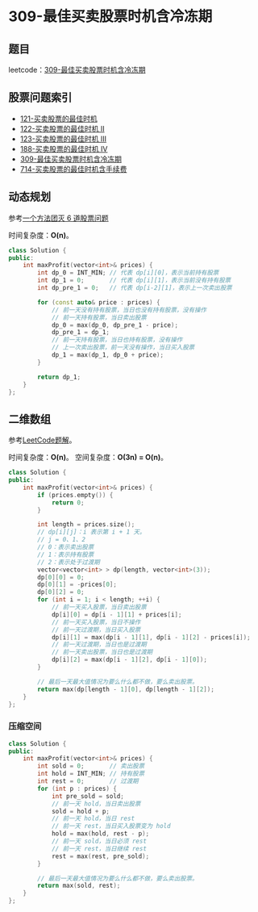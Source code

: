 # 309-最佳买卖股票时机含冷冻期

## 题目

leetcode：[309-最佳买卖股票时机含冷冻期](https://leetcode-cn.com/problems/best-time-to-buy-and-sell-stock-with-cooldown/)

## 股票问题索引

- [121-买卖股票的最佳时机](https://leetcode-cn.com/problems/best-time-to-buy-and-sell-stock/)
- [122-买卖股票的最佳时机 II](https://leetcode-cn.com/problems/best-time-to-buy-and-sell-stock-ii/)
- [123-买卖股票的最佳时机 III](https://leetcode-cn.com/problems/best-time-to-buy-and-sell-stock-iii/)
- [188-买卖股票的最佳时机 IV](https://leetcode-cn.com/problems/best-time-to-buy-and-sell-stock-iv/)
- [309-最佳买卖股票时机含冷冻期](https://leetcode-cn.com/problems/best-time-to-buy-and-sell-stock-with-cooldown/)
- [714-买卖股票的最佳时机含手续费](https://leetcode-cn.com/problems/best-time-to-buy-and-sell-stock-with-transaction-fee/)


## 动态规划

参考[一个方法团灭 6 道股票问题](https://leetcode-cn.com/problems/best-time-to-buy-and-sell-stock-iii/solution/yi-ge-tong-yong-fang-fa-tuan-mie-6-dao-gu-piao-wen/)

时间复杂度：**O(n)**。

```c++
class Solution {
public:
    int maxProfit(vector<int>& prices) {
        int dp_0 = INT_MIN; // 代表 dp[i][0]，表示当前持有股票
        int dp_1 = 0;       // 代表 dp[i][1]，表示当前没有持有股票
        int dp_pre_1 = 0;   // 代表 dp[i-2][1]，表示上一次卖出股票

        for (const auto& price : prices) {
            // 前一天没有持有股票，当日也没有持有股票，没有操作
            // 前一天持有股票，当日卖出股票
            dp_0 = max(dp_0, dp_pre_1 - price);
            dp_pre_1 = dp_1;
            // 前一天持有股票，当日也持有股票，没有操作
            // 上一次卖出股票，前一天没有操作，当日买入股票
            dp_1 = max(dp_1, dp_0 + price);
        }

        return dp_1;
    }
};
```

## 二维数组

参考[LeetCode题解](https://leetcode-cn.com/problems/best-time-to-buy-and-sell-stock-with-cooldown/solution/309-zui-jia-mai-mai-gu-piao-shi-ji-han-leng-dong-q/)。

时间复杂度：**O(n)**。
空间复杂度：**O(3n) = O(n)**。

```c++
class Solution {
public:
    int maxProfit(vector<int>& prices) {
        if (prices.empty()) {
            return 0;
        }

        int length = prices.size();
        // dp[i][j]：i 表示第 i + 1 天。
        // j = 0、1、2
        // 0：表示卖出股票
        // 1：表示持有股票
        // 2：表示处于过渡期
        vector<vector<int> > dp(length, vector<int>(3));
        dp[0][0] = 0;
        dp[0][1] = -prices[0];
        dp[0][2] = 0;
        for (int i = 1; i < length; ++i) {
            // 前一天买入股票，当日卖出股票
            dp[i][0] = dp[i - 1][1] + prices[i];
            // 前一天买入股票，当日不操作
            // 前一天过渡期，当日买入股票
            dp[i][1] = max(dp[i - 1][1], dp[i - 1][2] - prices[i]);
            // 前一天过渡期，当日也是过渡期
            // 前一天卖出股票，当日也是过渡期
            dp[i][2] = max(dp[i - 1][2], dp[i - 1][0]);
        }

        // 最后一天最大值情况为要么什么都不做，要么卖出股票。
        return max(dp[length - 1][0], dp[length - 1][2]);
    }
};
```

### 压缩空间

```c++
class Solution {
public:
    int maxProfit(vector<int>& prices) {
        int sold = 0;       // 卖出股票
        int hold = INT_MIN; // 持有股票
        int rest = 0;       // 过渡期
        for (int p : prices) {
            int pre_sold = sold;
            // 前一天 hold，当日卖出股票
            sold = hold + p;
            // 前一天 hold，当日 rest
            // 前一天 rest，当日买入股票变为 hold
            hold = max(hold, rest - p);
            // 前一天 sold，当日必须 rest
            // 前一天 rest，当日继续 rest
            rest = max(rest, pre_sold);
        }

        // 最后一天最大值情况为要么什么都不做，要么卖出股票。
        return max(sold, rest);
    }
};
```
